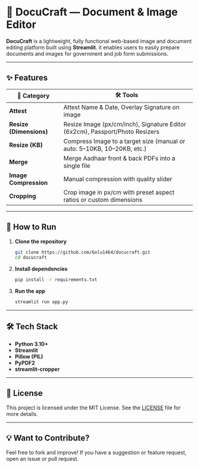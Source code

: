 # 📎 DocuCraft — Document & Image Editor

**DocuCraft** is a lightweight, fully functional web-based image and document editing platform built using **Streamlit**. it enables users to easily prepare documents and images for government and job form submissions.

---

## ✨ Features

| 📂 Category             | 🛠️ Tools                                                                                       |
|------------------------|------------------------------------------------------------------------------------------------|
| **Attest**             | Attest Name & Date, Overlay Signature on image                                                 |
| **Resize (Dimensions)**| Resize Image (px/cm/inch), Signature Editor (6x2cm), Passport/Photo Resizers                   |
| **Resize (KB)**        | Compress Image to a target size (manual or auto: 5–10KB, 10–20KB, etc.)                        |
| **Merge**              | Merge Aadhaar front & back PDFs into a single file                                             |
| **Image Compression**  | Manual compression with quality slider                                                         |
| **Cropping**           | Crop image in px/cm with preset aspect ratios or custom dimensions                            |

---

## 🚀 How to Run

1. **Clone the repository**
   ```bash
   git clone https://github.com/Golu1464/docucraft.git
   cd docucraft
   ```

2. **Install dependencies**
   ```bash
   pip install -r requirements.txt
   ```

3. **Run the app**
   ```bash
   streamlit run app.py
   ```

---

## 🛠️ Tech Stack

- **Python 3.10+**
- **Streamlit**
- **Pillow (PIL)**
- **PyPDF2**
- **streamlit-cropper**

---

## 📄 License

This project is licensed under the MIT License. See the [LICENSE](./LICENSE) file for more details.

---

## 💡 Want to Contribute?

Feel free to fork and improve! If you have a suggestion or feature request, open an issue or pull request.
